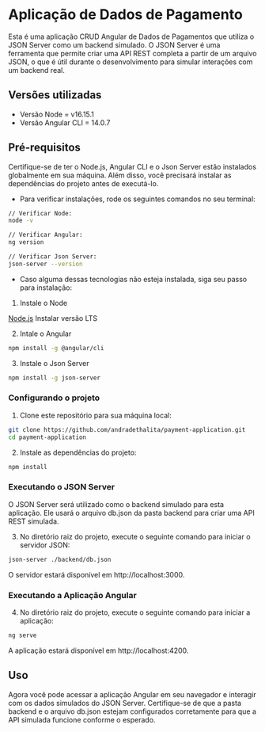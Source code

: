 # Aplicação de Dados de Pagamento

Esta é uma aplicação CRUD Angular de Dados de Pagamentos que utiliza o JSON Server como um backend simulado. O JSON Server é uma ferramenta que permite criar uma API REST completa a partir de um arquivo JSON, o que é útil durante o desenvolvimento para simular interações com um backend real.

## Versões utilizadas

- Versão Node = v16.15.1 
- Versão Angular CLI = 14.0.7 

## Pré-requisitos

Certifique-se de ter o Node.js, Angular CLI e o Json Server estão instalados globalmente em sua máquina. Além disso, você precisará instalar as dependências do projeto antes de executá-lo.

- Para verificar instalações, rode os seguintes comandos no seu terminal:

```bash
// Verificar Node:
node -v

// Verificar Angular:
ng version

// Verificar Json Server:
json-server --version

```

- Caso alguma dessas tecnologias não esteja instalada, siga seu passo para instalação:

1. Instale o Node

[Node.js](https://nodejs.org/) Instalar versão LTS

2. Intale o Angular

```bash
npm install -g @angular/cli

```

3. Instale o Json Server

```bash
npm install -g json-server
```

### Configurando o projeto

1. Clone este repositório para sua máquina local:

```bash
git clone https://github.com/andradethalita/payment-application.git
cd payment-application
```

2. Instale as dependências do projeto:

```bash
npm install
```

### Executando o JSON Server

O JSON Server será utilizado como o backend simulado para esta aplicação. Ele usará o arquivo db.json da pasta backend para criar uma API REST simulada.

3. No diretório raiz do projeto, execute o seguinte comando para iniciar o servidor JSON:

```bash
json-server ./backend/db.json
```

O servidor estará disponível em http://localhost:3000.

### Executando a Aplicação Angular

4. No diretório raiz do projeto, execute o seguinte comando para iniciar a aplicação:

```bash
ng serve
```

A aplicação estará disponível em http://localhost:4200.

## Uso

Agora você pode acessar a aplicação Angular em seu navegador e interagir com os dados simulados do JSON Server. Certifique-se de que a pasta backend e o arquivo db.json estejam configurados corretamente para que a API simulada funcione conforme o esperado.
